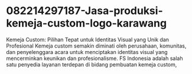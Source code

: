 # 082214297187-Jasa-produksi-kemeja-custom-logo-karawang
Kemeja Custom: Pilihan Tepat untuk Identitas Visual yang Unik dan Profesional Kemeja custom semakin diminati oleh perusahaan, komunitas, dan penyelenggara acara untuk menciptakan identitas visual yang mencerminkan keunikan dan profesionalisme. FS Indonesia adalah salah satu penyedia layanan terdepan di bidang pembuatan kemeja custom,
